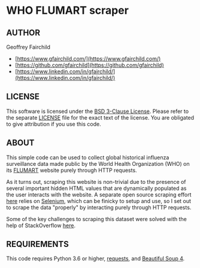 # WHO FLUMART scraper

## AUTHOR
Geoffrey Fairchild
* [https://www.gfairchild.com/](https://www.gfairchild.com/)
* [https://github.com/gfairchild](https://github.com/gfairchild)
* [https://www.linkedin.com/in/gfairchild/](https://www.linkedin.com/in/gfairchild/)

## LICENSE
This software is licensed under the [BSD 3-Clause License](http://opensource.org/licenses/BSD-3-Clause). Please refer to the separate [LICENSE](LICENSE) file for the exact text of the license. You are obligated to give attribution if you use this code.

## ABOUT
This simple code can be used to collect global historical influenza surveillance data made public by the World Health Organization (WHO) on its [FLUMART](https://apps.who.int/flumart/Default?ReportNo=12) website purely through HTTP requests.

As it turns out, scraping this website is non-trivial due to the presence of several important hidden HTML values that are dynamically populated as the user interacts with the website. A separate open source scraping effort [here](https://github.com/mobinalhassan/WHO-Data-Downloader) relies on [Selenium](https://www.selenium.dev/), which can be finicky to setup and use, so I set out to scrape the data "properly" by interacting purely through HTTP requests.

Some of the key challenges to scraping this dataset were solved with the help of StackOverflow [here](https://stackoverflow.com/q/70009362).

## REQUIREMENTS
This code requires Python 3.6 or higher, [requests](https://github.com/requests/requests), and [Beautiful Soup 4](https://beautiful-soup-4.readthedocs.io/en/latest/).
